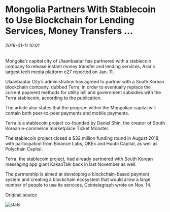 # Mongolia Partners With Stablecoin to Use Blockchain for Lending Services, Money Transfers ...

###### 2019-01-11 10:01

Mongolia’s capital city of Ulaanbaatar has partnered with a stablecoin company to release instant money transfer and lending services, Asia's largest tech media platform e27 reported on Jan. 11.

Ulaanbaatar City’s administration has agreed to partner with a South Korean blockchain company, dubbed Terra, in order to eventually replace the current payment methods for utility bill and government subsidies with the Terra stablecoin, according to the publication.

The article also states that the program within the Mongolian capital will contain both peer-to-peer payments and mobile payments.

Terra is a stablecoin project co-founded by Daniel Shin, the creator of South Korean e-commerce marketplace Ticket Monster.

The stablecoin project closed a $32 million funding round in August 2018, with participation from Binance Labs, OKEx and Huobi Capital, as well as Polychain Capital.

Terra, the stablecoin project, had already partnered with South Korean messaging app giant KakaoTalk back in last November as well.

The partnership is aimed at developing a blockchain-based payment system and creating a blockchain ecosystem that would allow a large number of people to use its services, Cointelegraph wrote on Nov. 14.

[Original source](https://cointelegraph.com/news/mongolia-partners-with-stablecoin-to-use-blockchain-for-lending-services-money-transfers)

![stats](https://c.statcounter.com/11760860/0/a89fa40b/1/ "stats")